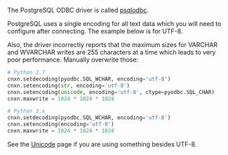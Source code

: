 The PostgreSQL ODBC driver is called [psqlodbc](https://odbc.postgresql.org).

PostgreSQL uses a single encoding for all text data which you will need to configure after connecting.  The example below is for UTF-8.

Also, the driver incorrectly reports that the maximum sizes for VARCHAR and WVARCHAR writes are 255 characters at a time which leads to very poor performance.  Manually overwrite those:

```python
# Python 2.7
cnxn.setdecoding(pyodbc.SQL_WCHAR, encoding='utf-8')
cnxn.setencoding(str, encoding='utf-8')
cnxn.setencoding(unicode, encoding='utf-8', ctype=pyodbc.SQL_CHAR)
cnxn.maxwrite = 1024 * 1024 * 1024

# Python 3.x
cnxn.setdecoding(pyodbc.SQL_WCHAR, encoding='utf-8')
cnxn.setencoding(encoding='utf-8')
cnxn.maxwrite = 1024 * 1024 * 1024
```

See the [Unicode](Unicode) page if you are using something besides UTF-8.
